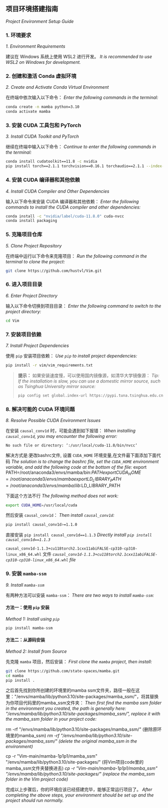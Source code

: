 ## 项目环境搭建指南
*Project Environment Setup Guide*

### 1. 环境要求
*1. Environment Requirements*

建议在 Windows 系统上使用 WSL2 进行开发。
*It is recommended to use WSL2 on Windows for development.*

### 2. 创建和激活 Conda 虚拟环境
*2. Create and Activate Conda Virtual Environment*

在终端中依次输入以下命令：
*Enter the following commands in the terminal:*

```bash
conda create -n mamba python=3.10
conda activate mamba
```

### 3. 安装 CUDA 工具包和 PyTorch
*3. Install CUDA Toolkit and PyTorch*

继续在终端中输入以下命令：
*Continue to enter the following commands in the terminal:*

```bash
conda install cudatoolkit==11.8 -c nvidia
pip install torch==2.1.1 torchvision==0.16.1 torchaudio==2.1.1 --index-url https://download.pytorch.org/whl/cu118
```

### 4. 安装 CUDA 编译器和其他依赖
*4. Install CUDA Compiler and Other Dependencies*

输入以下命令来安装 CUDA 编译器和其他依赖：
*Enter the following commands to install the CUDA compiler and other dependencies:*

```bash
conda install -c "nvidia/label/cuda-11.8.0" cuda-nvcc
conda install packaging
```

### 5. 克隆项目仓库
*5. Clone Project Repository*

在终端中运行以下命令来克隆项目：
*Run the following command in the terminal to clone the project:*

```bash
git clone https://github.com/hustvl/Vim.git
```

### 6. 进入项目目录
*6. Enter Project Directory*

输入以下命令切换到项目目录：
*Enter the following command to switch to the project directory:*

```bash
cd Vim
```

### 7. 安装项目依赖
*7. Install Project Dependencies*

使用 `pip` 安装项目依赖：
*Use `pip` to install project dependencies:*

```bash
pip install -r vim/vim_requirements.txt
```

> **提示：** 如果安装速度慢，可以使用国内镜像源，如清华大学镜像源：
> *Tip: If the installation is slow, you can use a domestic mirror source, such as Tsinghua University mirror source:*
> ```bash
> pip config set global.index-url https://pypi.tuna.tsinghua.edu.cn/simple
> ```

### 8. 解决可能的 CUDA 环境问题
*8. Resolve Possible CUDA Environment Issues*

在安装 `causal_conv1d` 时，可能会遇到如下报错：
*When installing `causal_conv1d`, you may encounter the following error:*

```
No such file or directory: ‘:/usr/local/cuda-11.8/bin/nvcc‘
```
解决方式是:更改bashrc文件, 设置 `CUDA_HOME` 环境变量,在文件最下面添加下面代码
*The solution is to change the bashrc file, set the `CUDA_HOME` environment variable, and add the following code at the bottom of the file:*
export PATH=/root/anaconda3/envs/mamba/bin:$PATH
export CUDA_HOME=/root/anaconda3/envs/mamba
export LD_LIBRARY_PATH=/root/anaconda3/envs/mamba/lib:$LD_LIBRARY_PATH

下面这个方法不行
*The following method does not work:*
```bash
export CUDA_HOME=/usr/local/cuda
```

然后安装 `causal_conv1d`：
*Then install `causal_conv1d`:*

```bash
pip install causal_conv1d>=1.1.0
```
直接安装 `pip install causal_conv1d==1.1.3`
*Directly install `pip install causal_conv1d==1.1.3`*

`causal_conv1d-1.1.3+cu118torch2.1cxx11abiFALSE-cp310-cp310-linux_x86_64.whl` 文件
*`causal_conv1d-1.1.3+cu118torch2.1cxx11abiFALSE-cp310-cp310-linux_x86_64.whl` file*

### 9. 安装 `mamba-ssm`
*9. Install `mamba-ssm`*

有两种方法可以安装 `mamba-ssm`：
*There are two ways to install `mamba-ssm`:*

#### 方法一：使用 `pip` 安装
*Method 1: Install using `pip`*
```bash
pip install mamba-ssm
```

#### 方法二：从源码安装
*Method 2: Install from Source*

先克隆 `mamba` 项目，然后安装：
*First clone the `mamba` project, then install:*

```bash
git clone https://github.com/state-spaces/mamba.git
cd mamba
pip install .
```

之后首先找到你所创建的环境里的mamba ssm文件夹，路径一般在这里："/envs/mamba/lib/python3.10/site-packages/mamba_ssm/"，将其替换为你项目代码里的mamba_ssm文件夹：
*Then first find the mamba ssm folder in the environment you created, the path is generally here: "/envs/mamba/lib/python3.10/site-packages/mamba_ssm/", replace it with the mamba_ssm folder in your project code:*

rm -rf "/envs/mamba/lib/python3.10/site-packages/mamba_ssm/" (删除原环境里的mamba_ssm)
*rm -rf "/envs/mamba/lib/python3.10/site-packages/mamba_ssm/" (delete the original mamba_ssm in the environment)*

cp -r "Vim-main/mamba-1p1p1/mamba_ssm" "/envs/mamba/lib/python3.10/site-packages/" (将Vim项目code里的mamba_ssm文件夹替换进去)
*cp -r "Vim-main/mamba-1p1p1/mamba_ssm" "/envs/mamba/lib/python3.10/site-packages/" (replace the mamba_ssm folder in the Vim project code)*

完成以上步骤后，你的环境应该已经搭建完毕，能够正常运行项目了。
*After completing the above steps, your environment should be set up and the project should run normally.*